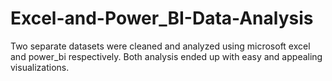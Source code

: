# Excel-and-Power_BI-Data-Analysis
Two separate datasets were cleaned and analyzed using microsoft excel and power_bi respectively. Both analysis ended up with easy and appealing visualizations.  
